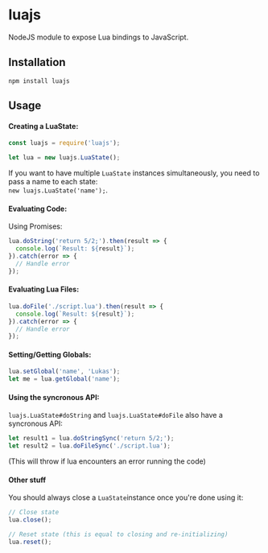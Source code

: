 # luajs

NodeJS module to expose Lua bindings to JavaScript.

## Installation

```
npm install luajs
```

## Usage

#### Creating a LuaState:

```js
const luajs = require('luajs');

let lua = new luajs.LuaState();
```
If you want to have multiple `LuaState` instances simultaneously, you need to pass a name to each state:  
`new luajs.LuaState('name');`.

#### Evaluating Code:

Using Promises:

```js
lua.doString('return 5/2;').then(result => {
  console.log(`Result: ${result}`);
}).catch(error => {
  // Handle error
});
```

#### Evaluating Lua Files:
```js
lua.doFile('./script.lua').then(result => {
  console.log(`Result: ${result}`);
}).catch(error => {
  // Handle error
});
```


#### Setting/Getting Globals:
```js
lua.setGlobal('name', 'Lukas');
let me = lua.getGlobal('name');
```

#### Using the syncronous API:

`luajs.LuaState#doString` and `luajs.LuaState#doFile` also have a syncronous API:

```js
let result1 = lua.doStringSync('return 5/2;');
let result2 = lua.doFileSync('./script.lua');
```
(This will throw if lua encounters an error running the code)

#### Other stuff

You should always close a `LuaState`instance once you're done using it:
```js
// Close state
lua.close();

// Reset state (this is equal to closing and re-initializing)
lua.reset();
```
